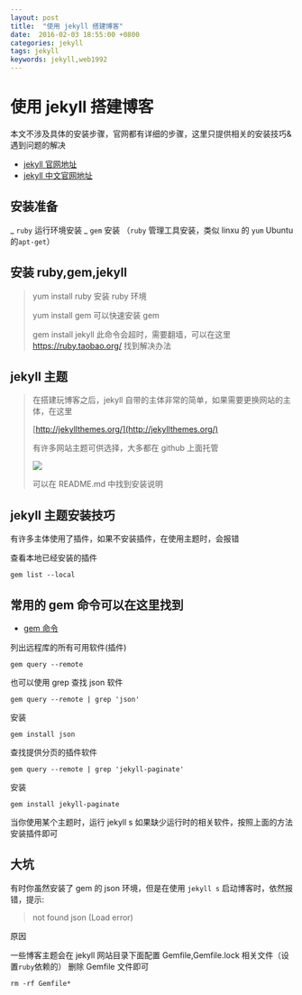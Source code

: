 ```yaml
---
layout: post
title:  "使用 jekyll 搭建博客"
date:  2016-02-03 18:55:00 +0800
categories: jekyll
tags: jekyll
keywords: jekyll,web1992
---
```


# 使用 jekyll 搭建博客

本文不涉及具体的安装步骤，官网都有详细的步骤，这里只提供相关的安装技巧&遇到问题的解决

- [jekyll 官网地址](http://jekyllrb.com/)
- [jekyll 中文官网地址](http://jekyll.bootcss.com/)

<!--truncate-->

## 安装准备

_ `ruby` 运行环境安装
_ `gem` 安装 （`ruby` 管理工具安装，类似 linxu 的 `yum` Ubuntu 的`apt-get`）

## 安装 ruby,gem,jekyll

> yum install ruby 安装 ruby 环境
>
> yum install gem 可以快速安装 gem
>
> gem install jekyll 此命令会超时，需要翻墙，可以在这里 https://ruby.taobao.org/ 找到解决办法

## jekyll 主题

> 在搭建玩博客之后，jekyll 自带的主体非常的简单，如果需要更换网站的主体，在这里
>
> [http://jekyllthemes.org/](http://jekyllthemes.org/)
>
> 有许多网站主题可供选择，大多都在 github 上面托管
>
> ![](http://i.imgur.com/rfjhQtj.png)
>
> 可以在 README.md 中找到安装说明

## jekyll 主题安装技巧

有许多主体使用了插件，如果不安装插件，在使用主题时，会报错

查看本地已经安装的插件

    gem list --local

## 常用的 gem 命令可以在这里找到

- [gem 命令](http://www.cnblogs.com/orez88/articles/1763022.html)

列出远程库的所有可用软件(插件)

    gem query --remote

也可以使用 grep 查找 json 软件

    gem query --remote | grep 'json'

安装

    gem install json

查找提供分页的插件软件

    gem query --remote | grep 'jekyll-paginate'

安装

    gem install jekyll-paginate

当你使用某个主题时，运行 jekyll s 如果缺少运行时的相关软件，按照上面的方法安装插件即可

## 大坑

有时你虽然安装了 gem 的 json 环境，但是在使用 `jekyll s` 启动博客时，依然报错，提示:

> not found json (Load error)

原因

一些博客主题会在 jekyll 网站目录下面配置 Gemfile,Gemfile.lock 相关文件（设置`ruby`依赖的）
删除 Gemfile 文件即可

    rm -rf Gemfile*
